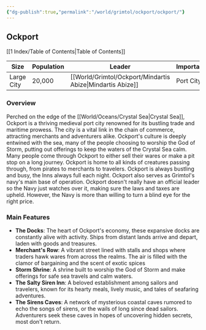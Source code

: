 ```yaml
---
{"dg-publish":true,"permalink":"/world/grimtol/ockport/ockport/"}
---
```


## Ockport

[[1 Index/Table of Contents\|Table of Contents]]

| Size       | Population | Leader              | Importance | Location    |
| ---------- | ---------- | ------------------- | ---------- | ----------- |
| Large City | 20,000     | [[World/Grimtol/Ockport/Mindartis Abize\|Mindartis Abize]] | Port City  | [[World/Grimtol/Grimtol\|Grimtol]] |
### Overview
Perched on the edge of the [[World/Oceans/Crystal Sea\|Crystal Sea]], Ockport is a thriving medieval port city renowned for its bustling trade and maritime prowess. The city is a vital link in the chain of commerce, attracting merchants and adventurers alike. Ockport's culture is deeply entwined with the sea, many of the people choosing to worship the God of Storm, putting out offerings to keep the waters of the Crystal Sea calm. Many people come through Ockport to either sell their wares or make a pit stop on a long journey. Ockport is home to all kinds of creatures passing through, from pirates to merchants to travelers. Ockport is always bustling and busy, the Inns always full each night. Ockport also serves as Grimtol's navy's main base of operation. 
Ockport doesn't really have an official leader so the Navy just watches over it, making sure the laws and taxes are upheld. However, the Navy is more than willing to turn a blind eye for the right price. 

### Main Features
- **The Docks**: The heart of Ockport's economy, these expansive docks are constantly alive with activity. Ships from distant lands arrive and depart, laden with goods and treasures.
- **Merchant's Row**: A vibrant street lined with stalls and shops where traders hawk wares from across the realms. The air is filled with the clamor of bargaining and the scent of exotic spices
- **Storm Shrine**: A shrine built to worship the God of Storm and make offerings for safe sea travels and calm waters. 
- **The Salty Siren Inn**: A beloved establishment among sailors and travelers, known for its hearty meals, lively music, and tales of seafaring adventures.
- **The Sirens Caves**: A network of mysterious coastal caves rumored to echo the songs of sirens, or the wails of long since dead sailors. Adventurers seek these caves in hopes of uncovering hidden secrets, most don't return.